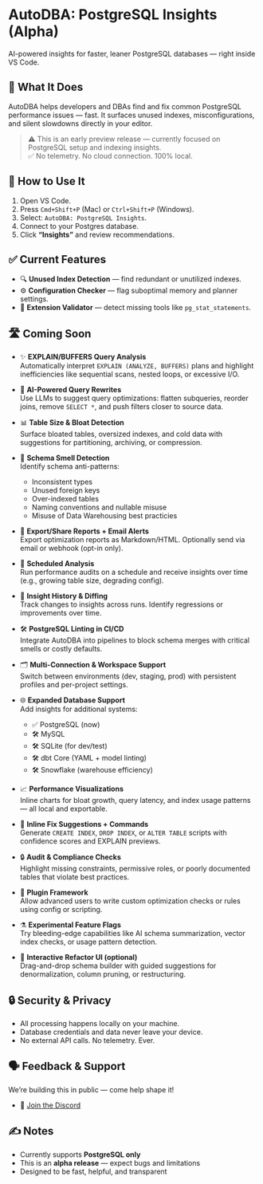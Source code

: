 # AutoDBA: PostgreSQL Insights (Alpha)

AI-powered insights for faster, leaner PostgreSQL databases — right inside VS Code.

## 🧠 What It Does

AutoDBA helps developers and DBAs find and fix common PostgreSQL performance issues — fast. It surfaces unused indexes, misconfigurations, and silent slowdowns directly in your editor.

> ⚠️ This is an early preview release — currently focused on PostgreSQL setup and indexing insights.  
> ✅ No telemetry. No cloud connection. 100% local.

## 🚀 How to Use It

1. Open VS Code.
2. Press `Cmd+Shift+P` (Mac) or `Ctrl+Shift+P` (Windows).
3. Select: `AutoDBA: PostgreSQL Insights`.
4. Connect to your Postgres database.
5. Click **“Insights”** and review recommendations.

## ✅ Current Features

- 🔍 **Unused Index Detection** — find redundant or unutilized indexes.
- ⚙️ **Configuration Checker** — flag suboptimal memory and planner settings.
- 🛑 **Extension Validator** — detect missing tools like `pg_stat_statements`.

## 🛣️ Coming Soon

- ✨ **EXPLAIN/BUFFERS Query Analysis**  
  Automatically interpret `EXPLAIN (ANALYZE, BUFFERS)` plans and highlight inefficiencies like sequential scans, nested loops, or excessive I/O.

- 🤖 **AI-Powered Query Rewrites**  
  Use LLMs to suggest query optimizations: flatten subqueries, reorder joins, remove `SELECT *`, and push filters closer to source data.

- 📊 **Table Size & Bloat Detection**  
  Surface bloated tables, oversized indexes, and cold data with suggestions for partitioning, archiving, or compression.

- 🧪 **Schema Smell Detection**  
  Identify schema anti-patterns:
  - Inconsistent types
  - Unused foreign keys
  - Over-indexed tables
  - Naming conventions and nullable misuse
  - Misuse of Data Warehousing best practicies

- 📨 **Export/Share Reports + Email Alerts**  
  Export optimization reports as Markdown/HTML. Optionally send via email or webhook (opt-in only).

- 📅 **Scheduled Analysis**  
  Run performance audits on a schedule and receive insights over time (e.g., growing table size, degrading config).

- 🔁 **Insight History & Diffing**  
  Track changes to insights across runs. Identify regressions or improvements over time.

- 🛠️ **PostgreSQL Linting in CI/CD**  
  Integrate AutoDBA into pipelines to block schema merges with critical smells or costly defaults.

- 🗂 **Multi-Connection & Workspace Support**  
  Switch between environments (dev, staging, prod) with persistent profiles and per-project settings.

- 🌐 **Expanded Database Support**  
  Add insights for additional systems:
  - ✅ PostgreSQL (now)
  - 🛠️ MySQL
  - 🛠️ SQLite (for dev/test)
  - 🛠️ dbt Core (YAML + model linting)
  - 🛠️ Snowflake (warehouse efficiency)

- 📈 **Performance Visualizations**  
  Inline charts for bloat growth, query latency, and index usage patterns — all local and exportable.

- 🧰 **Inline Fix Suggestions + Commands**  
  Generate `CREATE INDEX`, `DROP INDEX`, or `ALTER TABLE` scripts with confidence scores and EXPLAIN previews.

- 🔒 **Audit & Compliance Checks**  
  Highlight missing constraints, permissive roles, or poorly documented tables that violate best practices.

- 🧩 **Plugin Framework**  
  Allow advanced users to write custom optimization checks or rules using config or scripting.

- ⚗️ **Experimental Feature Flags**  
  Try bleeding-edge capabilities like AI schema summarization, vector index checks, or usage pattern detection.

- 🧪 **Interactive Refactor UI (optional)**  
  Drag-and-drop schema builder with guided suggestions for denormalization, column pruning, or restructuring.

## 🔒 Security & Privacy

- All processing happens locally on your machine.
- Database credentials and data never leave your device.
- No external API calls. No telemetry. Ever.

## 🗣 Feedback & Support

We’re building this in public — come help shape it!

- 💬 [Join the Discord](https://discord.gg/wbB8Pdb3nm)

## ✍️ Notes

- Currently supports **PostgreSQL only**
- This is an **alpha release** — expect bugs and limitations
- Designed to be fast, helpful, and transparent
